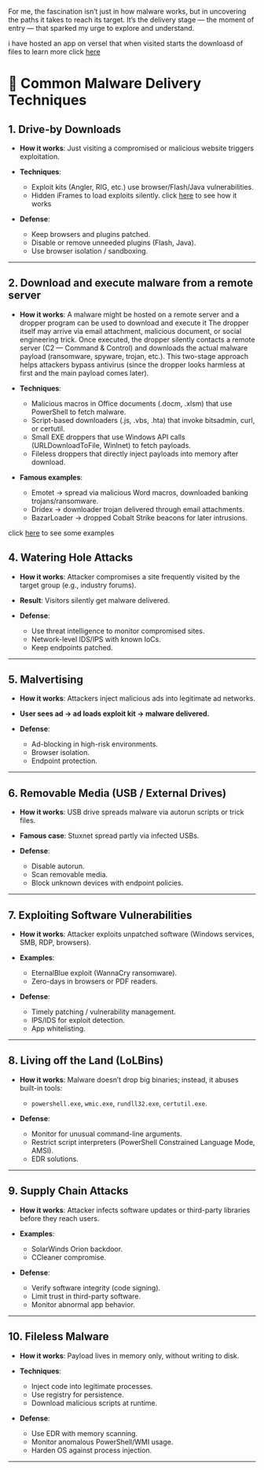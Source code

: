 For me, the fascination isn’t just in how malware works,
but in uncovering the paths it takes to reach its target.
It’s the delivery stage — the moment of entry —
that sparked my urge to explore and understand.



i have hosted an app on versel that when visited starts the downloasd of files to learn more click [here](./auto-download/)


# 🔹 Common Malware Delivery Techniques


## 1. **Drive-by Downloads**

* **How it works**: Just visiting a compromised or malicious website triggers exploitation.
* **Techniques**:

  * Exploit kits (Angler, RIG, etc.) use browser/Flash/Java vulnerabilities.
  * Hidden iFrames to load exploits silently. click [here](./Drive-by-Downloads/hidden_iFrames/) to see how it works
* **Defense**:

  * Keep browsers and plugins patched.
  * Disable or remove unneeded plugins (Flash, Java).
  * Use browser isolation / sandboxing.


---



## 2. **Download and execute malware from a remote server**

* **How it works**: A malware might be hosted on a remote server and a dropper program can be used to download and execute it
The dropper itself may arrive via email attachment, malicious document, or social engineering trick.
Once executed, the dropper silently contacts a remote server (C2 — Command & Control) and downloads the actual malware payload (ransomware, spyware, trojan, etc.).
This two-stage approach helps attackers bypass antivirus (since the dropper looks harmless at first and the main payload comes later).

* **Techniques**:
   * Malicious macros in Office documents (.docm, .xlsm) that use PowerShell to fetch malware.
   * Script-based downloaders (.js, .vbs, .hta) that invoke bitsadmin, curl, or certutil.
   * Small EXE droppers that use Windows API calls (URLDownloadToFile, WinInet) to fetch payloads.
   * Fileless droppers that directly inject payloads into memory after download.

* **Famous examples**:

    * Emotet → spread via malicious Word macros, downloaded banking trojans/ransomware.
    * Dridex → downloader trojan delivered through email attachments.
    * BazarLoader → dropped Cobalt Strike beacons for later intrusions.

click [here](./Remote_Downloaders/) to see some examples



## 4. **Watering Hole Attacks**

* **How it works**: Attacker compromises a site frequently visited by the target group (e.g., industry forums).
* **Result**: Visitors silently get malware delivered.
* **Defense**:

  * Use threat intelligence to monitor compromised sites.
  * Network-level IDS/IPS with known IoCs.
  * Keep endpoints patched.

---

## 5. **Malvertising**

* **How it works**: Attackers inject malicious ads into legitimate ad networks.
* **User sees ad → ad loads exploit kit → malware delivered.**
* **Defense**:

  * Ad-blocking in high-risk environments.
  * Browser isolation.
  * Endpoint protection.

---

## 6. **Removable Media (USB / External Drives)**

* **How it works**: USB drive spreads malware via autorun scripts or trick files.
* **Famous case**: Stuxnet spread partly via infected USBs.
* **Defense**:

  * Disable autorun.
  * Scan removable media.
  * Block unknown devices with endpoint policies.

---

## 7. **Exploiting Software Vulnerabilities**

* **How it works**: Attacker exploits unpatched software (Windows services, SMB, RDP, browsers).
* **Examples**:

  * EternalBlue exploit (WannaCry ransomware).
  * Zero-days in browsers or PDF readers.
* **Defense**:

  * Timely patching / vulnerability management.
  * IPS/IDS for exploit detection.
  * App whitelisting.

---

## 8. **Living off the Land (LoLBins)**

* **How it works**: Malware doesn’t drop big binaries; instead, it abuses built-in tools:

  * `powershell.exe`, `wmic.exe`, `rundll32.exe`, `certutil.exe`.
* **Defense**:

  * Monitor for unusual command-line arguments.
  * Restrict script interpreters (PowerShell Constrained Language Mode, AMSI).
  * EDR solutions.

---

## 9. **Supply Chain Attacks**

* **How it works**: Attacker infects software updates or third-party libraries before they reach users.
* **Examples**:

  * SolarWinds Orion backdoor.
  * CCleaner compromise.
* **Defense**:

  * Verify software integrity (code signing).
  * Limit trust in third-party software.
  * Monitor abnormal app behavior.

---

## 10. **Fileless Malware**

* **How it works**: Payload lives in memory only, without writing to disk.
* **Techniques**:

  * Inject code into legitimate processes.
  * Use registry for persistence.
  * Download malicious scripts at runtime.
* **Defense**:

  * Use EDR with memory scanning.
  * Monitor anomalous PowerShell/WMI usage.
  * Harden OS against process injection.

---
